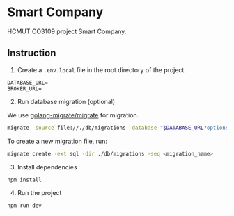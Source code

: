 # Smart Company

HCMUT CO3109 project Smart Company.

## Instruction

1. Create a `.env.local` file in the root directory of the project.

```env
DATABASE_URL=
BROKER_URL=
```

2. Run database migration (optional)

We use [golang-migrate/migrate](https://github.com/golang-migrate/migrate) for migration.

```sh
migrate -source file://./db/migrations -database "$DATABASE_URL?options=endpoint%3D[endpoint_id]" up
```

To create a new migration file, run:

```sh
migrate create -ext sql -dir ./db/migrations -seq <migration_name>
```

3. Install dependencies

```sh
npm install
```

4. Run the project

```sh
npm run dev
```
